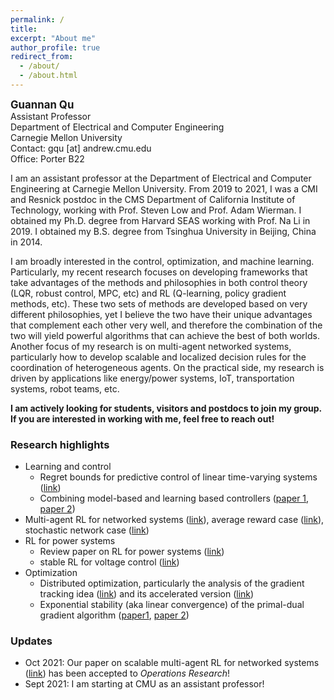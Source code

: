 ```yaml
---
permalink: /
title: 
excerpt: "About me"
author_profile: true
redirect_from: 
  - /about/
  - /about.html
---
```

<span style="font-size:1.2em;">**Guannan Qu**</span>  
Assistant Professor  
Department of Electrical and Computer Engineering  
Carnegie Mellon University  
Contact: gqu [at] andrew.cmu.edu  
Office: Porter B22


I am an assistant professor at the Department of Electrical and Computer Engineering at Carnegie Mellon University. From 2019 to 2021, I was a CMI and Resnick postdoc in the CMS Department of California Institute of Technology, working with Prof. Steven Low and Prof. Adam Wierman. I obtained my Ph.D. degree from Harvard SEAS working with Prof. Na Li in 2019. I obtained my B.S. degree from Tsinghua University in Beijing, China in 2014. 

I am broadly interested in the control, optimization, and machine learning. Particularly, my recent research focuses on developing frameworks that take advantages of the methods and philosophies in both control theory (LQR, robust control, MPC, etc) and RL (Q-learning, policy gradient methods, etc). These two sets of methods are developed based on very different philosophies, yet I believe the two have their unique advantages that complement each other very well, and therefore the combination of the two will yield powerful algorithms that can achieve the best of both worlds. Another focus of my research is on multi-agent networked systems, particularly how to develop scalable and localized decision rules for the coordination of heterogeneous agents. On the practical side, my research is driven by applications like energy/power systems, IoT, transportation systems, robot teams, etc.

**I am actively looking for students, visitors and postdocs to join my group. If you are interested in working with me, feel free to reach out!**

### Research highlights
- Learning and control
  - Regret bounds for predictive control of linear time-varying systems ([link](https://arxiv.org/pdf/2106.10497.pdf))
  - Combining model-based and learning based controllers ([paper 1](https://arxiv.org/pdf/2106.09659.pdf), [paper 2](https://arxiv.org/pdf/2006.07476))
- Multi-agent RL for networked systems ([link](https://arxiv.org/abs/1912.02906)), average reward case ([link](https://proceedings.neurips.cc//paper/2020/file/168efc366c449fab9c2843e9b54e2a18-Paper.pdf)), stochastic network case ([link](https://arxiv.org/abs/2006.06555))
- RL for power systems
  - Review paper on RL for power systems ([link](https://arxiv.org/abs/2102.01168))
  - stable RL for voltage control ([link](https://arxiv.org/abs/2109.14854))
- Optimization
  - Distributed optimization, particularly the analysis of the gradient tracking idea ([link](https://arxiv.org/pdf/1605.07112.pdf)) and its accelerated version ([link](https://arxiv.org/pdf/1705.07176.pdf))
  - Exponential stability (aka linear convergence) of the primal-dual gradient algorithm ([paper1](https://arxiv.org/pdf/1803.01825.pdf), [paper 2](https://arxiv.org/pdf/1903.09580.pdf))

### Updates 
- Oct 2021: Our paper on scalable multi-agent RL for networked systems ([link](https://arxiv.org/abs/1912.02906)) has been accepted to *Operations Research*!
- Sept 2021: I am starting at CMU as an assistant professor! 
